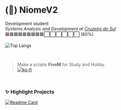 # (🤠) NiomeV2 
<p> Development student </br>
<em>Systems Analysis and Development at <a href="https://www.cruzeirodosul.edu.br/">Cruzeiro do Sul</a></em></br>
🟪🟪🟪🟪🟪🟪🟪🟪🟪⬜⬜⬜⬜⬜⬜ (60%)
</p>

![Top Langs](https://github-readme-stats.vercel.app/api/top-langs/?username=g-antenor&layout=compact&bg_color=212830&title_color=df6d74&text_color=8a919a&border_color=212830)

<br>

>Make a scripts <strong>FiveM</strong> for Study and Hobby. </br>
[![ko-fi](https://ko-fi.com/img/githubbutton_sm.svg)](https://ko-fi.com/D1D81650V6)

<br>

### ✨ Highlight Projects

[![Readme Card](https://github-readme-stats.vercel.app/api/pin/?username=g-antenor&repo=nv-moneyWash&title_color=df6d74&text_color=8a919a&icon_color=df6d74&bg_color=212830&border_color=212830)](https://github.com/g-antenor/nv-moneyWash)
